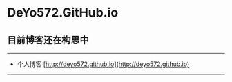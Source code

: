 # DeYo572.GitHub.io

## 目前博客还在构思中
--------------------------------------------------------------

- 个人博客 [http://deyo572.github.io](http://deyo572.github.io)
--------------------------------------------------------------
